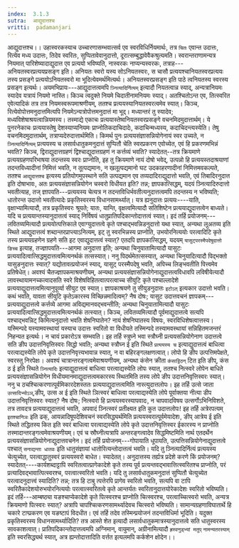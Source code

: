 ```yaml
---
index:  3.1.3
sutra:  आद्युदात्तश्च
vritti:  padamanjari
---
```


आद्युदात्तश्च।। उहास्वरकस्याच उच्चारणासम्भवात्सर्व एव स्वरविधिर्नियमार्थः, तत्र `चितः` एवान्त उदात्तः, रित्येव मध्य उदात्तः, तिदेव स्वरितः, सुप्पितावेवानुदात्तो, दूरात्सम्बुद्धावेवैकश्रुत्यमति। स्वरान्तराणामन्यत्र नियमात् पारिशेष्यादाद्युदात्त एव प्रत्ययो भविष्यति, नास्वरकः नाप्यन्यस्वरकः, तत्राह---अनियतस्वरप्रत्ययप्रसङ्ग इति। अनियतः स्वरो यस्य सोऽनियतस्वरः, स चासौ प्रत्ययश्चानियतस्वरप्रत्ययः तस्य प्रसङ्गे प्रत्ययोऽनियतस्वरो मा भूदित्येवमर्थमित्यर्थः। अनियतस्वरप्रसङ्ग इति पाठे त्वनियतस्य स्वरस्य प्रसङ्ग इत्यर्थः। अयमभिप्रायः---आद्युदात्तत्वमपि `ञ्नित्यादिर्नित्यम्` इत्यादौ नियतत्वान्न स्याद्, अन्यत्रानियमः स्यादेव यत्रायं नियमो नास्ति। किञ्च त्वदुक्ते नियमे चिदातीनामनियमः स्याद्। अतश्चितोऽन्त एव, तित्स्वरित एवेत्यादिकं तत्र तत्र नियमस्वरूपमाश्रणीयम्, ततश्च प्रत्ययस्यानियतस्वरत्वमेव स्यात्। किञ्च, रित्येवोपोत्तमनुदात्तमित्यपि नियमेऽन्यत्रोपोत्तमनुदात्तं मा भूद्। मध्यान्तरं तु स्यादेव; मध्यविशेषाश्रयत्वान्नियमस्य। तस्माद्ये एकाचः प्रत्ययास्तेष्वनियतस्वरप्रसङ्गे वचनमिदमुदात्तार्थम्। ये पुनरनेकाचः प्रत्ययास्तेषु देशस्याप्यनियमः प्राप्नोतिकदाचिदादेः, कदाचिन्मध्यस्य, कदाचिदन्त्यस्येति। तेषु वचनमिदमुदात्तार्थम्, तत्राप्यदेरुदात्तार्थमिति। किमर्थ पुनः प्रत्ययसंज्ञासन्नियोगेनायं स्वर उच्यते, न `ञ्नित्यादिर्नित्यम्` प्रत्ययस्य च लसार्वधातुकमनुदात्तं सुप्पितौ चेति स्वरप्रकरण एवोच्येत, एवं हि प्रकरणमभिन्नं भवति? किञ्च, द्विराद्युदात्तग्रहणं द्विश्चाद्युदात्तग्रहणं न कर्त्तव्यं भवति? 
स्यादेतत्--तत्र क्रियमाणे प्रत्ययग्रहणपरिभाषया तदन्तस्य स्वरः प्राप्नोति, इह तु क्रियमाणे नायं दोषो भवेद्, उत्पन्नो हि प्रत्ययस्तदाश्रयाणां तदन्तविध्यादीनां निमित्तं भवति, न तूत्पद्यमानः, न खलूत्पद्यमानो घट उदकाहरणादीनां निमित्तमवकल्पते, ततश्च `आद्युदात्तश्च` इत्यस्य प्रतियोगमुपस्थाने सति उत्पद्यमान एव तव्यदादिराद्युदात्तो भवति, एवं तिबादिरनुदात्त इति दोषाभावः, अतः प्रत्ययसंज्ञासन्नियोगेन चस्वरो विधीयत इति? तन्न; ज्ञापकात्सिद्धम्, यदयं ञ्नित्यादिरुदात्तो भवतीत्याह, तज् ज्ञापयति---प्रत्ययस्य चेत्यत्र न तदन्तविधिर्भवतीत्यनुदात्तत्वमपि तदन्तस्य न भविष्यति; धातोरन्त उदात्तो भवतीत्यादेः प्रकृतिस्वरस्य विधानसामर्थ्यात्। यत्र ह्यनुदात्तः प्रत्ययः----याति, वृक्षाभ्यामित्यादौ, तत्र प्रकृतिस्वरः श्रूयते; यातः, यान्ति, वृक्षत्वमित्यादौ सतिशिष्टेन प्रत्ययाद्युदात्तत्वेन बाध्यते। यदि च प्रत्ययान्तस्यानुदात्तत्वं स्याद् निर्विषयं धातुप्रातिपदिकान्तोदात्तत्वं स्यात्। इदं तर्हि प्रयोजनम्---लवितव्यमित्यादौ प्रत्ययोत्पत्तिकाले एवाग्युदात्तत्वे कृते पश्चाद्भवन्निडनुदात्तो यथा स्यात्, अन्यथा लूअतव्य इति स्थिते आद्युदात्तत्वं शब्दान्तरप्राप्त्याऽनित्यम्, इट् तु स्वरभिन्नस्य प्राप्नोति, उभयोरनित्ययोः परत्वादिटि कृते तस्य प्रत्ययग्रहणेन ग्रहणे सति इट एवाद्युदात्तत्वं स्यात्? एतदपि ज्ञापकात्सिद्धम्, यदयम् `यासुट्परस्मैपदेषूदात्तो ङिच्च` इत्याह, तज्ज्ञापयति---आगमा अनुदात्ता इति; अन्यथा चिनुयातामित्यादौ यासुटः प्रत्ययादित्वात्सिद्धमुदात्तत्वमित्यनर्थकं तत्सस्यात्। ननु पिदर्थमेतत्सस्यात्, अन्यथा चिनुयादित्यादौ पिद्भक्तो यासुङनुदात्तः स्यात्? यद्योतावत्प्रयोजनं स्याद्, यासुट् परस्मैपदेषु भवति, अपिच्च लिङ्भवतीति पित्त्वमेव प्रतिषेधेत्। अवश्यं चैतज्ज्ञापकमाश्रयणीयम्, अन्यथा प्रत्ययसंज्ञासन्नियोगेनाद्युदात्तत्वविधावपि लविषीयेत्यादौ लावस्थायामनच्कत्वादसति स्वरे विशेषविहितत्वात्परत्वाच्च सीयुटि कृते पश्चाल्लादेशे प्रत्ययाद्युदात्तत्वमित्यानुपूर्व्या सीयुट एव स्यात्। ज्ञापकाश्रयणे तु सीयुडनुदात्तः `इटोऽत्` इत्यकार उदात्तो भवति। कथं भवति, यावता सीयुटि कृतेऽकारस्य विच्छिन्नमादित्वम्? नैष दोषः; यासुट उदात्तवचनं ज्ञापकम्---प्रत्ययाद्युदात्तत्वे कर्त्तव्ये आगमा अविद्यमानवद्भवन्तीति; अन्यथा चिनुयातामित्यादौ यासुटः प्रत्ययादित्वात्सिद्धमुदात्तत्वमित्यनर्थकं तत्स्यात्। किञ्च, लवितव्यमित्यादौ पूर्वमाद्युदात्तत्वे सत्यपि पश्चाद्भवन्निट् किमित्यनुदात्तो भवति शेषनिघातेन? नायं शेषनिघातस्य विषयः, स्वरविधिशेषत्वात्तस्य। यस्मिन्पदे यस्यामवस्थायां यस्याच उदात्तः स्वरितो वा विधीयते तस्मिन्पदे तस्यामवस्थायां सन्निहितमजन्तरं निहन्यत इत्यर्थः। न चायं प्रकारोऽत्र सम्भवति। इह तर्हि स्त्रुघ्ने भवा स्त्रौघ्नी प्रत्ययसन्नियोगेनाण उदात्तत्वे सति ङीप उदात्तनिवृत्तिस्वरः सिद्धो भवति; अन्यथा स्त्रौघ्न ई इति स्थिते `प्रत्ययस्य च` इत्याद्युदात्तत्वं बाधित्वा परत्वाद्यस्येति लोपे कृते उदात्तनिवृत्त्यभावान्न स्यात्, न वा बहिरङ्गलक्षणत्वात्। लोपो हि ङीप उत्पत्तिमपेक्षते, स्वरस्तु निरपेक्षः। अवश्यं चात्रान्तरङ्गत्वमेवाश्रयणीयम्, अन्यथा कंसेन क्रीता `कंसाट्टिठन्` टित इति ङीप्, कंस ठ ई इति स्थिते `ञ्नित्यादिः` इत्याद्युदात्तत्वं बाधित्वा परत्वाद्यस्येति लोपः स्यात्, ततश्च नित्स्वरे लोपेन बाधिते प्रत्ययसंज्ञासन्नियोगेन विधीयमानमाद्युदात्तत्वमकारस्य स्थितमिति तस्य लोपे ङीप उदात्तनिवृत्तिस्वरः स्यात्। ननु च ठचश्चित्करणात्पूर्वमिकारदेशस्ततः प्रत्ययाद्युदात्तत्वमिति नास्त्युदात्तलोपः। इह तर्हि उत्से जाता `उत्सादिभ्योऽञ्`,ङीप्, उत्स अ ई इति स्थिते ञित्स्वरं बाधित्वा परत्वाद्यस्येति लोपे पूर्वाक्तया नीत्या डीप उदात्तनिवृत्तिस्वरः स्यात्? नैष दोषः; नित्स्वरो हि प्रत्ययस्वरस्यापवादः, न चापवादविषय उत्सर्गोऽभिनिविशते, तत्र तावदत्र प्रत्ययाद्युदात्तत्वं भवति, अपवादं ञ्नित्स्वरं प्रतीक्ष्यत इति कुत उदात्तलोपः! इह तर्हि अत्रेरपत्यम् `इतश्चानिञः` इति ढक्, आयन्नादिषूपदेशिवचनं स्वरसिद्ध्यर्थमिति प्रत्ययस्वरात्पूर्वमेयादेशः, ङीप् आत्रेय ई इति स्थिते तद्धितस्य कित इति स्वरं बाधित्वा परत्वाद्यस्येति लोपे कृते उदात्तनिवृत्तिस्वर ईकारस्य न प्राप्नोति तस्मादान्तरङ्गत्वमेवाश्रयणीयम्। एवं च स्रौघ्नीत्यत्रापि अन्तरङ्गत्वादेव सिद्धमिष्टमिति नार्थ एतदर्थेन प्रत्ययसंज्ञासन्नियोगेनाद्युदात्तवचनेन। इदं तर्हि प्रयोजनम्---गोपायाति धूपायति, उत्पत्तिसन्नियोगेनाद्युदात्तत्वे पश्चात् `सनाद्यन्ता धातवः` इति धातुसंज्ञायां धातोरित्यन्तोदात्तत्वं भवति। यदि तु ञ्नित्यादिर्नित्यं प्रत्ययस्य चेत्युच्येत, परत्वाद्धातुस्वरं प्रत्ययस्वरो बाधेत। स्यादेतत्। 
अनुदात्तस्य तर्ह्यत्र प्रदेशे करणे किं प्रयोजनम्? स्यादेतत्----कार्यशब्दाट्टापि स्वरितत्वात्प्रागेकादेशे कृते तस्य पूर्व प्रत्यन्तवद्भावात्तित्स्वरितश्च प्राप्नोति, परं प्रत्यादिवद्भावात्पित्स्वरश्च, परत्वात्स्वरितो भवति। यदि तु लसार्वधातुकमनुदात्तं सुप्पितौ चेत्युच्येत परत्वादनुदात्त्वं स्यादिति? तन्न; तत्र हि टाबु त्पत्तेरपि प्रागेव स्वरितो भवति, सत्यपि वा टापि स्वरितैकादेशयोरुभयोरनित्ययोः परत्वात्स्वरितत्वे कृते आन्तर्यतः स्वरितानुदात्तयोरेकादेशः स्वरितो भविष्यति। इदं तर्हि---आम्बष्ठ्या यङश्चाप्येकादेशे कृते पित्स्वरश्च प्राप्नोति चित्स्वरश्च, परत्वाच्चित्स्वरो भवति, अन्यत्र क्रियमाणो पित्स्वरः स्यात्? अत्रापि चापश्चित्करणसामर्थ्यादेवच चित्स्वरो भविष्यति। सामान्यग्रहणाविघातार्थे हि चकारे टाप्प्रकरण एव यङष्टापं विदधीत। एवं तर्हि तदेव तस्मिन्प्रयोजनं तदन्तविधिर्मा भूदिति। यदुक्त प्रकृतिस्वरस्य विधानसामर्थ्यादिति? तत्र आस्ते शेत इत्यादौ लसार्वधातुकमात्रस्यानुदात्तत्वे सति धातुस्वरस्य सावकाशत्वात्। प्रातिपदिकान्तोदात्तत्वमपि अग्निमान्, वायुमान्, अग्रीनामित्यादौ `ह्रस्वनुड्भ्यां मतुप्` `नामन्यतरस्याम्` इति स्वरसिद्ध्यर्थ स्यात्, अत्र ह्यन्तोदात्तादिति वर्त्तत इत्यलमपि कर्कशेन क्षोदेन।।
